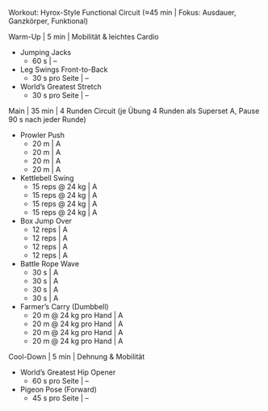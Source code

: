 Workout: Hyrox-Style Functional Circuit (≈45 min | Fokus: Ausdauer, Ganzkörper, Funktional)

Warm-Up | 5 min | Mobilität & leichtes Cardio  
- Jumping Jacks  
    - 60 s | –  
- Leg Swings Front-to-Back  
    - 30 s pro Seite | –  
- World’s Greatest Stretch  
    - 30 s pro Seite | –  

Main | 35 min | 4 Runden Circuit (je Übung 4 Runden als Superset A, Pause 90 s nach jeder Runde)  
- Prowler Push  
    - 20 m | A  
    - 20 m | A  
    - 20 m | A  
    - 20 m | A  
- Kettlebell Swing  
    - 15 reps @ 24 kg | A  
    - 15 reps @ 24 kg | A  
    - 15 reps @ 24 kg | A  
    - 15 reps @ 24 kg | A  
- Box Jump Over  
    - 12 reps | A  
    - 12 reps | A  
    - 12 reps | A  
    - 12 reps | A  
- Battle Rope Wave  
    - 30 s | A  
    - 30 s | A  
    - 30 s | A  
    - 30 s | A  
- Farmer’s Carry (Dumbbell)  
    - 20 m @ 24 kg pro Hand | A  
    - 20 m @ 24 kg pro Hand | A  
    - 20 m @ 24 kg pro Hand | A  
    - 20 m @ 24 kg pro Hand | A  

Cool-Down | 5 min | Dehnung & Mobilität  
- World’s Greatest Hip Opener  
    - 60 s pro Seite | –  
- Pigeon Pose (Forward)  
    - 45 s pro Seite | –